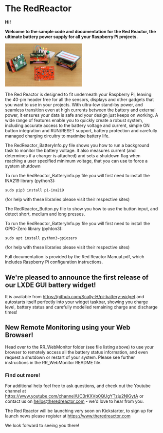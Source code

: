 # The RedReactor
<b>Hi!
  
  Welcome to the sample code and documentation for the Red Reactor, the ultimate battery power supply for all your Raspberry Pi projects.</b>

<img src="RedReactor Pi UPS.jpg" width="50%"  alt="The Red Reactor Raspberry Pi 18650 UPS">

The Red Reactor is designed to fit underneath your Raspberry Pi, leaving the 40-pin header free for all the sensors, displays and other gadgets that you want to use in your projects. With ultra-low stand-by power, and seamless transition even at high currents between the battery and external power, it ensures your data is safe and your design just keeps on working.
A wide range of features enable you to quickly create a robust system, including accurate access to the battery voltage and current, simple ON button integration and RUN/RESET support, battery protection and carefully managed charging circuitry to maximise battery life.

The RedReactor_BatteryInfo.py file shows you how to run a background task to monitor the battery voltage.
It also measures current (and determines if a charger is attached) and sets a shutdown flag when reaching a user specified minimum voltage, that you can use to force a system shutdown

To run the RedReactor_Batteryinfo.py file you will first need to install the INA219 library (python3):

```
sudo pip3 install pi-ina219
```

(for help with these libraries please visit their respective sites)

The RedReactor_Button.py file to show you how to use the button input, and detect short, medium and long presses.

To run the RedReactor_BatteryInfo.py file you will first need to install the GPIO-Zero library (pyhton3):

```
sudo apt install python3-gpiozero
```

(for help with these libraries please visit their respective sites)

Full documentation is provided by the Red Reactor Manual.pdf, which includes Raspberry Pi configuration instructions.

## We're pleased to announce the first release of our LXDE GUI battery widget!
It is available from https://github.com/Scally-H/pi-battery-widget and autostarts itself perfectly into your widget taskbar, showing you charge level, battery status and carefully modelled remaining charge and discharge times!

## New Remote Monitoring using your Web Browser!
Head over to the RR_WebMonitor folder (see file listing above) to use your browser to remotely access all the battery status information, and even request a shutdown or restart of your system. Please see further instructions in the RR_WebMonitor README file.

### Find out more!
For additional help feel free to ask questions, and check out the Youtube channel at https://www.youtube.com/channel/UC3rKXVp0QUgYTzju2NIGytA or contact us on hello@theredreactor.com - we'd love to hear from you.

The Red Reactor will be launching very soon on Kickstarter, to sign up for launch news please register at https://www.theredreactor.com

We look forward to seeing you there!

